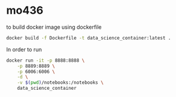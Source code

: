 # mo436

to build docker image using dockerfile

```bash
docker build -f Dockerfile -t data_science_container:latest .
```

In order to run 

```bash
docker run -it -p 8888:8888 \
    -p 8889:8889 \
    -p 6006:6006 \
    -d \
    -v $(pwd)/notebooks:/notebooks \
    data_science_container
```